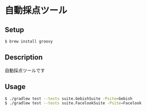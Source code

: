 # 自動採点ツール

## Setup

```bash
$ brew install groovy
```

## Description

自動採点ツールです

## Usage

```bash
$ ./gradlew test --tests suite.GebishSuite -Psite=Gebish
$ ./gradlew test --tests suite.FacelookSuite -Psite=Facelook
```
